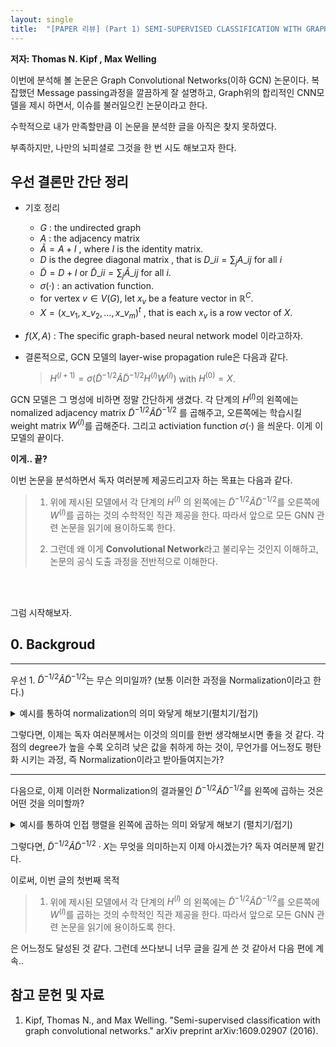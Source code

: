 ```yaml
---
layout: single
title:  "[PAPER 리뷰] (Part 1) SEMI-SUPERVISED CLASSIFICATION WITH GRAPH CONVOLUTIONAL NETWORKS"
---
```


**저자:   Thomas N. Kipf ,  Max Welling** 


이번에 분석해 볼 논문은 Graph Convolutional Networks(이하 GCN) 논문이다.
복잡했던 Message passing과정을 깔끔하게 잘 설명하고, Graph위의 합리적인 CNN모델을 제시 하면서, 
이슈를 불러일으킨 논문이라고 한다.

수학적으로 내가 만족할만큼 이 논문을 분석한 글을 아직은 찾지 못하였다.

부족하지만, 나만의 뇌피셜로 그것을 한 번 시도 해보고자 한다.

## **우선 결론만 간단 정리**
- 기호 정리
    - $G$ : the undirected graph
    - $A$ : the adjacency matrix
    - $\tilde{A} = A + I$ , where $I$ is the identity matrix.
    - $D$ is the degree diagonal matrix , that is $D\_{ii} = \sum_j A\_{ij}$ for all $i$
    - $\tilde{D} = D+I$   or $\tilde{D}\_{ii} = \sum_j \tilde{A}\_{ij}$ for all $i$.
    - $σ(·)$ : an activation function.
    - for vertex $v \in V(G)$, let $x_v$ be a feature vector in $\mathbb{R}^C$.
    - $X = (x\_{v_1}, x\_{v_2}, \ldots , x\_{v_m})^t$ , that is each $x_v$ is a row vector of $X$.
- $f(X,A)$ : The specific graph-based neural network model 이라고하자.

- 결론적으로, GCN 모델의 layer-wise propagation rule은 다음과 같다.
    
    > $H^{(l+1)} = σ(\tilde{D}^{-1/2}\tilde{A}\tilde{D}^{-1/2}H^{(l)}W^{(l)})$ 
    with $H^{(0)} = X$.

GCN 모델은 그 명성에 비하면 정말 간단하게 생겼다.
각 단계의 $H^{(l)}$의 왼쪽에는 nomalized adjacency matrix $\tilde{D}^{-1/2}\tilde{A}\tilde{D}^{-1/2}$ 를 곱해주고, 오른쪽에는 학습시킬 weight matrix $W^{(l)}$를 곱해준다. 그리고 activiation function $σ(·)$ 을 씌운다. 이게 이 모델의 끝이다. 

**이게.. 끝?**

이번 논문을 분석하면서 독자 여러분께 제공드리고자 하는 목표는 다음과 같다.

>1. 위에 제시된 모델에서 각 단계의 $H^{(l)}$ 의 왼쪽에는 $\tilde{D}^{-1/2}\tilde{A}\tilde{D}^{-1/2}$를 오른쪽에 $W^{(l)}$를 곱하는 것의 수학적인 직관 제공을 한다. 따라서 앞으로 모든 GNN 관련 논문을 읽기에 용이하도록 한다.
>
>2. 그런데 왜 이게 **Convolutional Network**라고 불리우는 것인지 이해하고, 논문의 공식 도출 과정을 전반적으로 이해한다.

<br>
<br>

그럼 시작해보자.

<!-- <details>
<summary>Remark (펼치기/접기)</summary>
<div markdown="1">

as

</div>
</details> -->

## 0. Backgroud
---
우선 1. $\tilde{D}^{-1/2}\tilde{A}\tilde{D}^{-1/2}$는 무슨 의미일까? (보통 이러한 과정을  Normalization이라고 한다.)


<details>
<summary> 예시를 통하여 normalization의 의미 와닿게 해보기(펼치기/접기) </summary>

<div markdown="1">

<img src="https://github.com/math-hew/math-hew.github.io/blob/master/_posts/image/graph.png?raw=true" width="300" height="300">

- 위의 그래프에 해당하는 인접행렬 (Adjacency matrix) 는
$A = \begin{bmatrix}
0 & 1 & 0 & 1 & 0 \\\
1 & 0 & 1 & 0 & 0 \\\
0 & 1 & 0 & 1 & 1 \\\
1 & 0 & 1 & 0 & 0 \\\
0 & 0 & 1 & 0 & 0
\end{bmatrix}$ 그리고 각 점의 Degree matrix는 
$D = \begin{bmatrix}
2 & 0 & 0 & 0 & 0 \\\
0 & 2 & 0 & 0 & 0 \\\
0 & 0 & 3 & 0 & 0 \\\
0 & 0 & 0 & 2 & 0 \\\
0 & 0 & 0 & 0 & 1
\end{bmatrix}$ 이고 
$\tilde{D}=D+I = \begin{bmatrix}
3 & 0 & 0 & 0 & 0 \\\
0 & 3 & 0 & 0 & 0 \\\
0 & 0 & 4 & 0 & 0 \\\
0 & 0 & 0 & 3 & 0 \\\
0 & 0 & 0 & 0 & 2
\end{bmatrix}$.

- 이제
$\tilde{D}^{-1/2} = \begin{bmatrix}
  \frac{1}{\sqrt{3}} & 0 & 0 & 0 & 0 \\\
0 & \frac{1}{\sqrt{3}} & 0 & 0 & 0 \\\
0 & 0 & \frac{1}{\sqrt{4}} & 0 & 0 \\\
0 & 0 & 0 & \frac{1}{\sqrt{3}} & 0 \\\
0 & 0 & 0 & 0 & \frac{1}{\sqrt{2}}
\end{bmatrix}$ 그리고,
$\tilde{D}^{-1/2}  (A+I) \tilde{D}^{-1/2}  = \begin{bmatrix}
\frac{1}{\sqrt{3}\sqrt{3}} & \frac{1}{\sqrt{3}\sqrt{3}} & 0 & \frac{1}{\sqrt{3}\sqrt{3}} & 0 \\\
\frac{1}{\sqrt{3}\sqrt{3}} & \frac{1}{\sqrt{3}\sqrt{3}} & \frac{1}{\sqrt{3}\sqrt{4}} & 0 & 0 \\\
0 & \frac{1}{\sqrt{4}\sqrt{3}} & \frac{1}{\sqrt{4}\sqrt{4}} & \frac{1}{\sqrt{4}\sqrt{3}} & \frac{1}{\sqrt{4}\sqrt{2}} \\\
\frac{1}{\sqrt{3}\sqrt{3}} & 0 & \frac{1}{\sqrt{3}\sqrt{4}} & \frac{1}{\sqrt{3}\sqrt{3}} & 0 \\\
0 & 0 & \frac{1}{\sqrt{2}\sqrt{4}} & 0 & \frac{1}{\sqrt{2}\sqrt{2}}
\end{bmatrix}$

> 즉, $A+I$의 $(i,j)$성분에 $\frac{1}{\sqrt{(d_i+1) \cdot (d_j+1)}}$ 를 곱해주는 것이라고 생각하면 된다. 일반화 해보면, 앞 뒤로 행렬을 degree행렬을 곱하는 결과는 다음과 같이 정리될 수 있다.
>
>For matrix $B=(b_{ij})$ and degree matrix $D$, ${D}^{-1/2} B {D}^{-1/2} = (\frac{1}{\sqrt{d_i}\sqrt{d_j}}b_{ij})$ and $\tilde{D}^{-1/2} B \tilde{D}^{-1/2} = (\frac{1}{\sqrt{d_i+1}\sqrt{d_j+1}}b_{ij})$ 
> 

</div>
</details>

그렇다면, 이제는 독자 여러분께서는 이것의 의미를 한번 생각해보시면 좋을 것 같다. 각 점의 degree가 높을 수록 오히려 낮은 값을 취하게 하는 것이, 무언가를 어느정도 평탄화 시키는 과정, 즉 Normalization이라고 받아들여지는가?


---

다음으로, 이제 이러한 Normalization의 결과물인 $\tilde{D}^{-1/2}\tilde{A}\tilde{D}^{-1/2}$를 왼쪽에 곱하는 것은 어떤 것을 의미할까?



<details>
<summary> 예시를 통하여 인접 행렬을 왼쪽에 곱하는 의미 와닿게 해보기 (펼치기/접기)</summary>
<div markdown="1">

<img src="https://github.com/math-hew/math-hew.github.io/blob/master/_posts/image/graph.png?raw=true" width="300" height="300"/>

- 동일하게, 위 그래프의 인접행렬 (Adjacency matrix)은
$A = \begin{bmatrix}
0 & 1 & 0 & 1 & 0 \\\
1 & 0 & 1 & 0 & 0 \\\
0 & 1 & 0 & 1 & 1 \\\
1 & 0 & 1 & 0 & 0 \\\
0 & 0 & 1 & 0 & 0
\end{bmatrix}$ 이고, $\tilde{A}=A + I = \begin{bmatrix}
1 & 1 & 0 & 1 & 0 \\\
1 & 1 & 1 & 0 & 0 \\\
0 & 1 & 1 & 1 & 1 \\\
1 & 0 & 1 & 1 & 0 \\\
0 & 0 & 1 & 0 & 1
\end{bmatrix}$.

$X=\begin{bmatrix}
x_{11} & x_{12} & x_{13}  \\\
x_{21} & x_{22} & x_{23} \\\
x_{31} & x_{32} & x_{33}  \\\
x_{41} & x_{42} & x_{43} \\\
x_{51} & x_{52} & x_{53}  \\\
\end{bmatrix}
=\begin{bmatrix}
\vec{v}_1  \\\
\vec{v}_2  \\\
\vec{v}_3   \\\
\vec{v}_4  \\\
\vec{v}_5   \\\
\end{bmatrix}$ 로 각 vertex에 3차원 $\vec{v}_i$벡터가 feature vector로 부여되어있다고 하자. 

그럼 $\tilde{A}\cdot X$는 다음과 같다.

$\tilde{A}\cdot X = \begin{bmatrix}
x_{11} + x_{21} + x_{41} & x_{12} + x_{22} + x_{32} & x_{13} + x _{23} + x_{33} \\\
x_{11} + x_{21} + x_{31} & x_{12} + x_{22} + x_{23} & x_{13} + x _{23} + x_{43} \\\
x_{21} + x_{31} + x_{41} + x_{51} & x_{22} + x_{32} + x_{42} + x_{52}&x_{23} + x_{33} + x_{43} + x_{53} \\\
x_{11} + x_{31} + x_{41} & x_{13} + x_{32} + x_{42} & x_{11} + x _{33} + x_{43} \\\
x_{31} + x_{51} & x_{32} + x_{52} & x_{33} + x_{53}
\end{bmatrix}
= \begin{bmatrix}
\vec{v}_1+\vec{v}_2+\vec{v}_4\\\
\vec{v}_1+\vec{v}_2+\vec{v}_3\\\
\vec{v}_2+\vec{v}_3+\vec{v}_4+\vec{v}_5\\\
\vec{v}_1+\vec{v}_3+\vec{v}_4\\\
\vec{v}_3+\vec{v}_5\\\
\end{bmatrix}$

> 즉, 앞으로 인접행렬과 같은 binary matrix를 $X$의 좌측에 곱하는 행동은 $1$값에 해당하는 index의 row 끼리 모아서 더해주는 것이라 생각하면 된다. 따라서 인접행렬 $A$에 대해 $A \cdot X$는 자신을 제외하고 자신과 연결된 점들의 feature vector를 합해주는 것이다. 또한 $\tilde{A} \cdot X$는 자신을 포함하여 자신과 연결된 점들의 feature vector를 합해주는 것이다.
> 

</div>
</details>

그렇다면, $\tilde{D}^{-1/2}\tilde{A}\tilde{D}^{-1/2} \cdot X$는 무엇을 의미하는지 이제 아시겠는가? 독자 여러분께 맡긴다.

이로써, 이번 글의 첫번째 목적
>1. 위에 제시된 모델에서 각 단계의 $H^{(l)}$ 의 왼쪽에는 $\tilde{D}^{-1/2}\tilde{A}\tilde{D}^{-1/2}$를 오른쪽에 $W^{(l)}$를 곱하는 것의 수학적인 직관 제공을 한다. 따라서 앞으로 모든 GNN 관련 논문을 읽기에 용이하도록 한다.

은 어느정도 달성된 것 같다. 그런데 쓰다보니 너무 글을 길게 쓴 것 같아서 다음 편에 계속..



## **참고 문헌 및 자료**
1. Kipf, Thomas N., and Max Welling. "Semi-supervised classification with graph convolutional networks." arXiv preprint arXiv:1609.02907 (2016).
